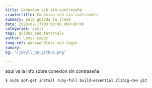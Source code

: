 ```yaml
---
title: Conexion ssh sin contraseña
crawlertitle: Conexion ssh sin contraseña
summary: Solo guarda la llave 
date: 2020-02-17T03:00:00.000+00:00
categories: posts
tags: guides_and_tutorials
author: Lemys Lopez
lang-ref: passwordless-ssh-login
sumary: 
bg: "/jekyll_on_github.png"

---
```


aqui va la info sobre conexion sin contraseña

    $ sudo apt-get install ruby-full build-essential zlib1g-dev git


